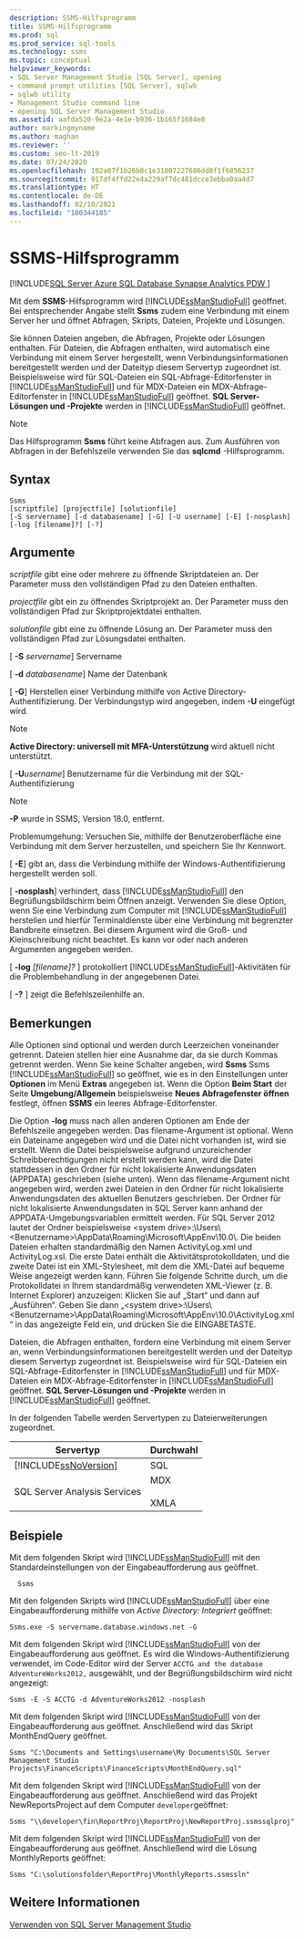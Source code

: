 ```yaml
---
description: SSMS-Hilfsprogramm
title: SSMS-Hilfsprogramm
ms.prod: sql
ms.prod_service: sql-tools
ms.technology: ssms
ms.topic: conceptual
helpviewer_keywords:
- SQL Server Management Studio [SQL Server], opening
- command prompt utilities [SQL Server], sqlwb
- sqlwb utility
- Management Studio command line
- opening SQL Server Management Studio
ms.assetid: aafda520-9e2a-4e1e-b936-1b165f1684e8
author: markingmyname
ms.author: maghan
ms.reviewer: ''
ms.custom: seo-lt-2019
ms.date: 07/24/2020
ms.openlocfilehash: 102a07f1b26b8c1e31807227686dd8f1f6856237
ms.sourcegitcommit: 917df4ffd22e4a229af7dc481dcce3ebba0aa4d7
ms.translationtype: HT
ms.contentlocale: de-DE
ms.lasthandoff: 02/10/2021
ms.locfileid: "100344185"
---
```

# <a name="ssms-utility"></a>SSMS-Hilfsprogramm

[!INCLUDE[SQL Server Azure SQL Database Synapse Analytics PDW ](../includes/applies-to-version/sql-asdb-asdbmi-asa-pdw.md)]

Mit dem **SSMS**-Hilfsprogramm wird [!INCLUDE[ssManStudioFull](../includes/ssmanstudiofull-md.md)] geöffnet. Bei entsprechender Angabe stellt **Ssms** zudem eine Verbindung mit einem Server her und öffnet Abfragen, Skripts, Dateien, Projekte und Lösungen.

Sie können Dateien angeben, die Abfragen, Projekte oder Lösungen enthalten. Für Dateien, die Abfragen enthalten, wird automatisch eine Verbindung mit einem Server hergestellt, wenn Verbindungsinformationen bereitgestellt werden und der Dateityp diesem Servertyp zugeordnet ist. Beispielsweise wird für SQL-Dateien ein SQL-Abfrage-Editorfenster in [!INCLUDE[ssManStudioFull](../includes/ssmanstudiofull-md.md)] und für MDX-Dateien ein MDX-Abfrage-Editorfenster in [!INCLUDE[ssManStudioFull](../includes/ssmanstudiofull-md.md)] geöffnet. **SQL Server-Lösungen und -Projekte** werden in [!INCLUDE[ssManStudioFull](../includes/ssmanstudiofull-md.md)] geöffnet.

> [!NOTE]
> Das Hilfsprogramm **Ssms** führt keine Abfragen aus. Zum Ausführen von Abfragen in der Befehlszeile verwenden Sie das **sqlcmd** -Hilfsprogramm. 

## <a name="syntax"></a>Syntax

```syntaxsql
Ssms
[scriptfile] [projectfile] [solutionfile] 
[-S servername] [-d databasename] [-G] [-U username] [-E] [-nosplash] [-log [filename]?] [-?] 
```

## <a name="arguments"></a>Argumente

*scriptfile* gibt eine oder mehrere zu öffnende Skriptdateien an. Der Parameter muss den vollständigen Pfad zu den Dateien enthalten. 

*projectfile* gibt ein zu öffnendes Skriptprojekt an. Der Parameter muss den vollständigen Pfad zur Skriptprojektdatei enthalten. 

*solutionfile* gibt eine zu öffnende Lösung an. Der Parameter muss den vollständigen Pfad zur Lösungsdatei enthalten. 

[ **-S** _servername_] Servername

[ **-d** _databasename_] Name der Datenbank

[ **-G**] Herstellen einer Verbindung mithilfe von Active Directory-Authentifizierung. Der Verbindungstyp wird angegeben, indem **-U** eingefügt wird.

> [!Note]
> **Active Directory: universell mit MFA-Unterstützung** wird aktuell nicht unterstützt.

[ **-U**_username_] Benutzername für die Verbindung mit der SQL-Authentifizierung

> [!Note]
> **-P** wurde in SSMS, Version 18.0, entfernt.
>
> Problemumgehung: Versuchen Sie, mithilfe der Benutzeroberfläche eine Verbindung mit dem Server herzustellen, und speichern Sie Ihr Kennwort.

[ **-E**] gibt an, dass die Verbindung mithilfe der Windows-Authentifizierung hergestellt werden soll.

[ **-nosplash**] verhindert, dass [!INCLUDE[ssManStudioFull](../includes/ssmanstudiofull-md.md)] den Begrüßungsbildschirm beim Öffnen anzeigt. Verwenden Sie diese Option, wenn Sie eine Verbindung zum Computer mit [!INCLUDE[ssManStudioFull](../includes/ssmanstudiofull-md.md)] herstellen und hierfür Terminaldienste über eine Verbindung mit begrenzter Bandbreite einsetzen. Bei diesem Argument wird die Groß- und Kleinschreibung nicht beachtet. Es kann vor oder nach anderen Argumenten angegeben werden.

[ **-log** _[filename]?_ ] protokolliert [!INCLUDE[ssManStudioFull](../includes/ssmanstudiofull-md.md)]-Aktivitäten für die Problembehandlung in der angegebenen Datei.

[ **-?** ] zeigt die Befehlszeilenhilfe an.

## <a name="remarks"></a>Bemerkungen

Alle Optionen sind optional und werden durch Leerzeichen voneinander getrennt. Dateien stellen hier eine Ausnahme dar, da sie durch Kommas getrennt werden. Wenn Sie keine Schalter angeben, wird **Ssms** Ssms [!INCLUDE[ssManStudioFull](../includes/ssmanstudiofull-md.md)] so geöffnet, wie es in den Einstellungen unter **Optionen** im Menü **Extras** angegeben ist. Wenn die Option **Beim Start** der Seite **Umgebung/Allgemein** beispielsweise **Neues Abfragefenster öffnen** festlegt, öffnen **SSMS** ein leeres Abfrage-Editorfenster.

Die Option **-log** muss nach allen anderen Optionen am Ende der Befehlszeile angegeben werden. Das filename-Argument ist optional. Wenn ein Dateiname angegeben wird und die Datei nicht vorhanden ist, wird sie erstellt. Wenn die Datei beispielsweise aufgrund unzureichender Schreibberechtigungen nicht erstellt werden kann, wird die Datei stattdessen in den Ordner für nicht lokalisierte Anwendungsdaten (APPDATA) geschrieben (siehe unten). Wenn das filename-Argument nicht angegeben wird, werden zwei Dateien in den Ordner für nicht lokalisierte Anwendungsdaten des aktuellen Benutzers geschrieben. Der Ordner für nicht lokalisierte Anwendungsdaten in SQL Server kann anhand der APPDATA-Umgebungsvariablen ermittelt werden. Für SQL Server 2012 lautet der Ordner beispielsweise \<system drive>:\Users\\<Benutzername\>\AppData\Roaming\Microsoft\AppEnv\10.0\\. Die beiden Dateien erhalten standardmäßig den Namen ActivityLog.xml und ActivityLog.xsl. Die erste Datei enthält die Aktivitätsprotokolldaten, und die zweite Datei ist ein XML-Stylesheet, mit dem die XML-Datei auf bequeme Weise angezeigt werden kann. Führen Sie folgende Schritte durch, um die Protokolldatei in Ihrem standardmäßig verwendeten XML-Viewer (z. B. Internet Explorer) anzuzeigen: Klicken Sie auf „Start“ und dann auf „Ausführen“. Geben Sie dann „\<system drive>:\Users\\<Benutzername\>\AppData\Roaming\Microsoft\AppEnv\10.0\ActivityLog.xml“ in das angezeigte Feld ein, und drücken Sie die EINGABETASTE.

Dateien, die Abfragen enthalten, fordern eine Verbindung mit einem Server an, wenn Verbindungsinformationen bereitgestellt werden und der Dateityp diesem Servertyp zugeordnet ist. Beispielsweise wird für SQL-Dateien ein SQL-Abfrage-Editorfenster in [!INCLUDE[ssManStudioFull](../includes/ssmanstudiofull-md.md)] und für MDX-Dateien ein MDX-Abfrage-Editorfenster in [!INCLUDE[ssManStudioFull](../includes/ssmanstudiofull-md.md)] geöffnet. **SQL Server-Lösungen und -Projekte** werden in [!INCLUDE[ssManStudioFull](../includes/ssmanstudiofull-md.md)] geöffnet.

In der folgenden Tabelle werden Servertypen zu Dateierweiterungen zugeordnet.

| Servertyp | Durchwahl |
|-------------|-----------|
|[!INCLUDE[ssNoVersion](../includes/ssnoversion-md.md)]|SQL|
|SQL Server Analysis Services|MDX<br /><br /> XMLA|

## <a name="examples"></a>Beispiele

Mit dem folgenden Skript wird [!INCLUDE[ssManStudioFull](../includes/ssmanstudiofull-md.md)] mit den Standardeinstellungen von der Eingabeaufforderung aus geöffnet.

```console
  Ssms
```

Mit den folgenden Skripts wird [!INCLUDE[ssManStudioFull](../includes/ssmanstudiofull-md.md)] über eine Eingabeaufforderung mithilfe von *Active Directory: Integriert* geöffnet:

```console
Ssms.exe -S servername.database.windows.net -G
```

Mit dem folgenden Skript wird [!INCLUDE[ssManStudioFull](../includes/ssmanstudiofull-md.md)] von der Eingabeaufforderung aus geöffnet. Es wird die Windows-Authentifizierung verwendet, im Code-Editor wird der Server `ACCTG and the database AdventureWorks2012,` ausgewählt, und der Begrüßungsbildschirm wird nicht angezeigt:

```console
Ssms -E -S ACCTG -d AdventureWorks2012 -nosplash
```

Mit dem folgenden Skript wird [!INCLUDE[ssManStudioFull](../includes/ssmanstudiofull-md.md)] von der Eingabeaufforderung aus geöffnet. Anschließend wird das Skript MonthEndQuery geöffnet.

```console
Ssms "C:\Documents and Settings\username\My Documents\SQL Server Management Studio Projects\FinanceScripts\FinanceScripts\MonthEndQuery.sql"
```

Mit dem folgenden Skript wird [!INCLUDE[ssManStudioFull](../includes/ssmanstudiofull-md.md)] von der Eingabeaufforderung aus geöffnet. Anschließend wird das Projekt NewReportsProject auf dem Computer `developer`geöffnet:

```console
Ssms "\\developer\fin\ReportProj\ReportProj\NewReportProj.ssmssqlproj"
```

Mit dem folgenden Skript wird [!INCLUDE[ssManStudioFull](../includes/ssmanstudiofull-md.md)] von der Eingabeaufforderung aus geöffnet. Anschließend wird die Lösung MonthlyReports geöffnet: 

```console
Ssms "C:\solutionsfolder\ReportProj\MonthlyReports.ssmssln"
```

## <a name="see-also"></a>Weitere Informationen

[Verwenden von SQL Server Management Studio](./sql-server-management-studio-ssms.md)